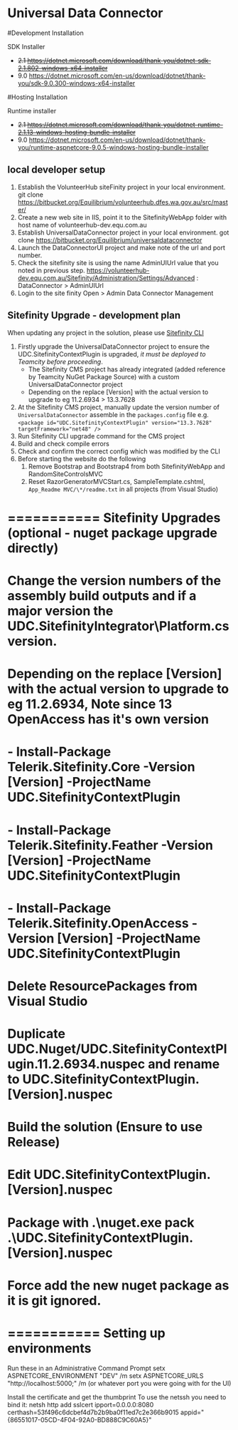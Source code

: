 # Universal Data Connector

#Development Installation

SDK Installer 
- ~~2.1 https://dotnet.microsoft.com/download/thank-you/dotnet-sdk-2.1.802-windows-x64-installer~~
- 9.0 https://dotnet.microsoft.com/en-us/download/dotnet/thank-you/sdk-9.0.300-windows-x64-installer

#Hosting Installation

Runtime installer 
- ~~2.1 https://dotnet.microsoft.com/download/thank-you/dotnet-runtime-2.1.13-windows-hosting-bundle-installer~~ 
- 9.0 https://dotnet.microsoft.com/en-us/download/dotnet/thank-you/runtime-aspnetcore-9.0.5-windows-hosting-bundle-installer

## local developer setup

1. Establish the VolunteerHub siteFinity project in your local environment. 
git clone https://bitbucket.org/Equilibrium/volunteerhub.dfes.wa.gov.au/src/master/
2. Create a new web site in IIS, point it to the SitefinityWebApp folder with host name of volunteerhub-dev.equ.com.au
3. Establish UniversalDataConnector project in your local environment. 
got clone https://bitbucket.org/Equilibrium/universaldataconnector
4. Launch the DataConnectorUI project and make note of the url and port number. 
4. Check the sitefinity site is using the name AdminUIUrl value that you noted in previous step. 
https://volunteerhub-dev.equ.com.au/Sitefinity/Administration/Settings/Advanced : DataConnector > AdminUIUrl  
3. Login to the site finity Open > Admin Data Connector Management 


## Sitefinity Upgrade - development plan

When updating any project in the solution, please use [Sitefinity CLI](https://equilibrium.atlassian.net/wiki/spaces/EQ/pages/1598816408/Sitefinity+Upgrade+By+CLI)

1. Firstly upgrade the UniversalDataConnector project to ensure the UDC.SitefinityContextPlugin is upgraded, _it must be deployed to Teamcity before proceeding_.
    - The Sitefinity CMS project has already integrated (added reference by Teamcity NuGet Package Source) with a custom UniversalDataConnector project
    - Depending on the replace [Version] with the actual version to upgrade to eg 11.2.6934 > 13.3.7628
1. At the Sitefinity CMS project, manually update the version number of `UniversalDataConnector` assemble in the `packages.config` file e.g.`<package id="UDC.SitefinityContextPlugin" version="13.3.7628" targetFramework="net48" />`
1. Run Sitefinity CLI upgrade command for the CMS project
1. Build and check compile errors
1. Check and confirm the correct config which was modified by the CLI
1. Before starting the website do the following
    1. Remove Bootstrap and Bootstrap4 from both SitefinityWebApp and RandomSiteControlsMVC
    1. Reset RazorGeneratorMVCStart.cs, SampleTemplate.cshtml, `App_Readme MVC/\*/readme.txt` in all projects (from Visual Studio)


===========
Sitefinity Upgrades (optional - nuget package upgrade directly)
===========
# Change the version numbers of the assembly build outputs and if a major version the UDC.SitefinityIntegrator\Platform.cs version.	
# Depending on the replace [Version] with the actual version to upgrade to eg 11.2.6934, Note since 13 OpenAccess has it's own version
#		- Install-Package Telerik.Sitefinity.Core -Version [Version] -ProjectName UDC.SitefinityContextPlugin
#		- Install-Package Telerik.Sitefinity.Feather -Version [Version] -ProjectName UDC.SitefinityContextPlugin
#		- Install-Package Telerik.Sitefinity.OpenAccess -Version [Version] -ProjectName UDC.SitefinityContextPlugin
#	Delete ResourcePackages from Visual Studio
#	Duplicate UDC.Nuget/UDC.SitefinityContextPlugin.11.2.6934.nuspec and rename to UDC.SitefinityContextPlugin.[Version].nuspec
#	Build the solution (Ensure to use Release)
#	Edit UDC.SitefinityContextPlugin.[Version].nuspec
#	Package with .\nuget.exe pack .\UDC.SitefinityContextPlugin.[Version].nuspec
#	Force add the new nuget package as it is git ignored.

===========
Setting up environments
===========
Run these in an Administrative Command Prompt
setx ASPNETCORE_ENVIRONMENT "DEV" /m
setx ASPNETCORE_URLS "http://localhost:5000;" /m (or whatever port you were going with for the UI)

Install the certificate and get the thumbprint
To use the netssh you need to bind it:
netsh http add sslcert ipport=0.0.0.0:8080 certhash=53f496c6dcbef4d7b2b9ba0f11ed7c2e366b9015 appid="{86551017-05CD-4F04-92A0-BD888C9C60A5}"